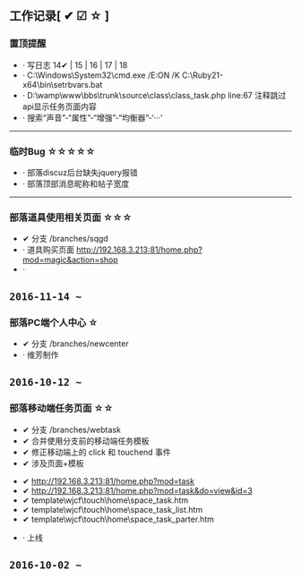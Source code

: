 ## 工作记录[ ✔ ☑ ☆ ]

### 置顶提醒

* · 写日志 14✔ | 15 | 16 | 17 | 18
* · C:\Windows\System32\cmd.exe /E:ON /K C:\Ruby21-x64\bin\setrbvars.bat
* · D:\wamp\www\bbs\trunk\source\class\class_task.php line:67 注释跳过api显示任务页面内容
* · 搜索“声音”-“属性”-“增强”-“均衡器”-‘···’

---

### 临时Bug ☆☆☆☆☆

* · 部落discuz后台缺失jquery报错
* · 部落顶部消息昵称和帖子宽度

---

### 部落道具使用相关页面 ☆☆☆

+ ✔ 分支 /branches/sqgd
+ · 道具购买页面 http://192.168.3.213:81/home.php?mod=magic&action=shop
+ ·

`2016-11-14 ~ `
---

### 部落PC端个人中心 ☆

+ ✔ 分支 /branches/newcenter
+ · 维芳制作

`2016-10-12 ~ `
---

### 部落移动端任务页面 ☆☆

+ ✔ 分支 /branches/webtask
+ ✔ 合并使用分支前的移动端任务模板
+ ✔ 修正移动端上的 click 和 touchend 事件
+ ✔ 涉及页面+模板
 - ✔ http://192.168.3.213:81/home.php?mod=task
 - ✔ http://192.168.3.213:81/home.php?mod=task&do=view&id=3
 - ✔ template\wjcf\touch\home\space_task.htm
 - ✔ template\wjcf\touch\home\space_task_list.htm
 - ✔ template\wjcf\touch\home\space_task_parter.htm
+ · 上线

`2016-10-02 ~ `
---
